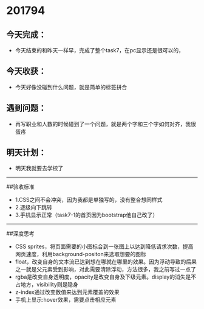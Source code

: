 201794
==
## 今天完成：
- 今天结束的和昨天一样早，完成了整个task7，在pc显示还是很可以的，

## 今天收获：
- 今天好像没碰到什么问题，就是简单的标签拼合

## 遇到问题：
- 再写职业和人数的时候碰到了一个问题，就是两个字和三个字如何对齐，我很蛋疼

## 明天计划：
- 明天我就要去学校了

-----

##验收标准
- 1.CSS之间不会冲突，因为我都是单独写的，没有整合想同样式
- 2.逐级向下跳转
- 3.手机显示正常（task7-1的首页因为bootstrap他自己改了）

-----

##深度思考
- CSS sprites，将页面需要的小图标合到一张图上以达到降低请求次数，提高网页速度，利用background-positon来选取想要的图标
- float，改变自身的文本流已达到想在哪就在哪里的效果。因为浮动导致的后果之一就是父元素受到影响，对此需要清除浮动，方法很多，我之前写过一点了
- rgba是改变自身透明度，opacity是改变自身及下级元素。display的消失是不占地方，visibility则是隐身
- z-index通过改变数值来达到元素覆盖的效果
- 手机上显示:hover效果，需要点击相应元素